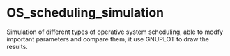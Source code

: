 # OS_scheduling_simulation
Simulation of different types of operative system scheduling, able to modfy important parameters and compare them, it use GNUPLOT to draw the results.
